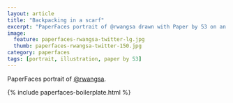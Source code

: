 ```yaml
---
layout: article
title: "Backpacking in a scarf"
excerpt: "PaperFaces portrait of @rwangsa drawn with Paper by 53 on an iPad."
image: 
  feature: paperfaces-rwangsa-twitter-lg.jpg
  thumb: paperfaces-rwangsa-twitter-150.jpg
category: paperfaces
tags: [portrait, illustration, paper by 53]
---
```


PaperFaces portrait of [@rwangsa](http://twitter.com/rwangsa).

{% include paperfaces-boilerplate.html %}